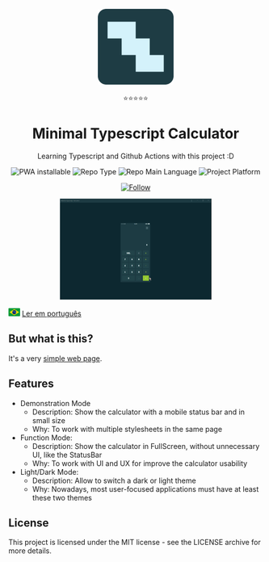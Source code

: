 <p align="center">
  <img src="./public/favicon.png" width="150" alt="Project Logo">
  <p align="center">⭐⭐⭐⭐⭐</p> 
  <h1 align="center">Minimal Typescript Calculator</h1>
  <p align="center">Learning Typescript and Github Actions with this project :D</p>
  <p align="center">
    <img src="https://img.shields.io/badge/PWA-installable-success" alt="PWA installable" />
    <img src="https://img.shields.io/badge/type-project-orange" alt="Repo Type" />
    <img src="https://img.shields.io/badge/language-typescript-blue" alt="Repo Main Language" />
    <img src="https://img.shields.io/badge/platform-web-yellow" alt="Project Platform" />
  </p>
  <p align="center">
    <a href="https://twitter.com/lakscastro" target="_blank">
      <img src="https://img.shields.io/twitter/url?label=Follow%20%40LakCastro&logo=twitter&url=https%3A%2F%2Fwww.twitter.com%2Flakscastro%2F" alt="Follow" />
    </a>
  </p>
</p>
<p align="center">
  <img src="/src/assets/calculator-gif.gif" alt="Demo Image" height="200" />
</p>

<p>
  <img src="./src/assets/pt-br.png" alt="Portuguese" height="16" />
  <a href="https://github.com/LaksCastro/starry-sky/blob/master/README-ptbr.md">Ler em português</a>
</p>

## But what is this?
It's a very [simple web page](https://lakscastro.github.io/minimal-ts-calculator).

## Features
- Demonstration Mode
  - Description: Show the calculator with a mobile status bar and in small size
  - Why: To work with multiple stylesheets in the same page
- Function Mode:
  - Description: Show the calculator in FullScreen, without unnecessary UI, like the StatusBar
  - Why: To work with UI and UX for improve the calculator usability
- Light/Dark Mode:
  - Description: Allow to switch a dark or light theme
  - Why: Nowadays, most user-focused applications must have at least these two themes

## License
This project is licensed under the MIT license - see the LICENSE archive for more details.
